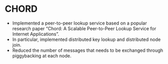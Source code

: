 # CHORD

- Implemented a peer-to-peer lookup service based on a popular research paper “Chord: A Scalable Peer-to-Peer Lookup Service for Internet Applications”.
- In particular, implemented distributed key lookup and distributed node join.
- Reduced the number of messages that needs to be exchanged through piggybacking at each node.


